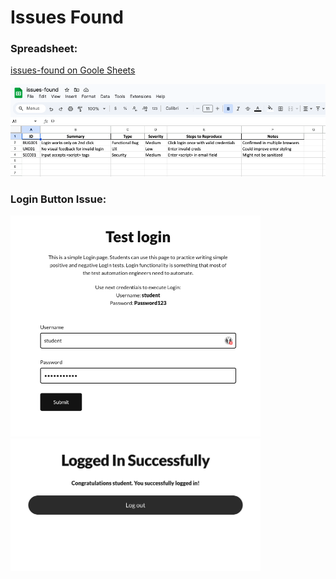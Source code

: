 # Issues Found
### Spreadsheet:
[issues-found on Goole Sheets](https://docs.google.com/spreadsheets/d/1GUMbc9VPt4tgi9M0w1EnpG0HOXOHRAQS/edit?gid=1663980877#gid=1663980877)

<img src="./screenshots/issues-found-spreadsheet.png" alt="Issues Found Spreadsheet" width="600"/>

### Login Button Issue:
<img src="./screenshots/ValidLogin.png" alt="Login Button Issue" width="400"/>

<img src="./screenshots/SuccessfulLogin.png" alt="Successful Login" width="400"/>
